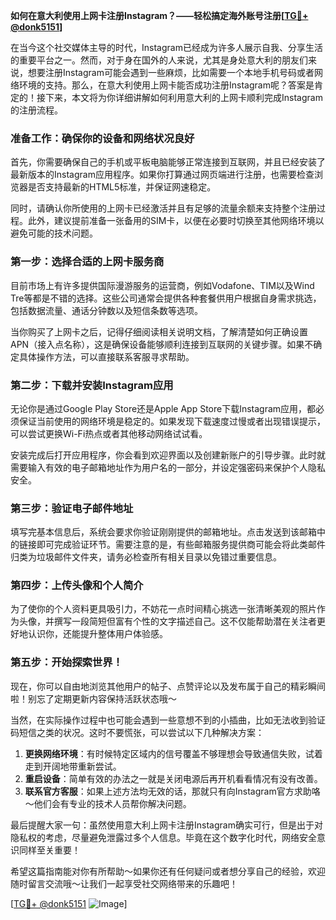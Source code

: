 **如何在意大利使用上网卡注册Instagram？——轻松搞定海外账号注册[[TG💪+ @donk5151](https://t.me/s/donk5151)]**

在当今这个社交媒体主导的时代，Instagram已经成为许多人展示自我、分享生活的重要平台之一。然而，对于身在国外的人来说，尤其是身处意大利的朋友们来说，想要注册Instagram可能会遇到一些麻烦，比如需要一个本地手机号码或者网络环境的支持。那么，在意大利使用上网卡能否成功注册Instagram呢？答案是肯定的！接下来，本文将为你详细讲解如何利用意大利的上网卡顺利完成Instagram的注册流程。

### 准备工作：确保你的设备和网络状况良好

首先，你需要确保自己的手机或平板电脑能够正常连接到互联网，并且已经安装了最新版本的Instagram应用程序。如果你打算通过网页端进行注册，也需要检查浏览器是否支持最新的HTML5标准，并保证网速稳定。

同时，请确认你所使用的上网卡已经激活并且有足够的流量余额来支持整个注册过程。此外，建议提前准备一张备用的SIM卡，以便在必要时切换至其他网络环境以避免可能的技术问题。

### 第一步：选择合适的上网卡服务商

目前市场上有许多提供国际漫游服务的运营商，例如Vodafone、TIM以及Wind Tre等都是不错的选择。这些公司通常会提供各种套餐供用户根据自身需求挑选，包括数据流量、通话分钟数以及短信条数等选项。

当你购买了上网卡之后，记得仔细阅读相关说明文档，了解清楚如何正确设置APN（接入点名称），这是确保设备能够顺利连接到互联网的关键步骤。如果不确定具体操作方法，可以直接联系客服寻求帮助。

### 第二步：下载并安装Instagram应用

无论你是通过Google Play Store还是Apple App Store下载Instagram应用，都必须保证当前使用的网络环境是稳定的。如果发现下载速度过慢或者出现错误提示，可以尝试更换Wi-Fi热点或者其他移动网络试试看。

安装完成后打开应用程序，你会看到欢迎界面以及创建新账户的引导步骤。此时就需要输入有效的电子邮箱地址作为用户名的一部分，并设定强密码来保护个人隐私安全。

### 第三步：验证电子邮件地址

填写完基本信息后，系统会要求你验证刚刚提供的邮箱地址。点击发送到该邮箱中的链接即可完成验证环节。需要注意的是，有些邮箱服务提供商可能会将此类邮件归类为垃圾邮件文件夹，请务必检查所有相关目录以免错过重要信息。

### 第四步：上传头像和个人简介

为了使你的个人资料更具吸引力，不妨花一点时间精心挑选一张清晰美观的照片作为头像，并撰写一段简短但富有个性的文字描述自己。这不仅能帮助潜在关注者更好地认识你，还能提升整体用户体验感。

### 第五步：开始探索世界！

现在，你可以自由地浏览其他用户的帖子、点赞评论以及发布属于自己的精彩瞬间啦！别忘了定期更新内容保持活跃状态哦～

当然，在实际操作过程中也可能会遇到一些意想不到的小插曲，比如无法收到验证码短信之类的状况。这时不要慌张，可以尝试以下几种解决方案：

1. **更换网络环境**：有时候特定区域内的信号覆盖不够理想会导致通信失败，试着走到开阔地带重新尝试。
2. **重启设备**：简单有效的办法之一就是关闭电源后再开机看看情况有没有改善。
3. **联系官方客服**：如果上述方法均无效的话，那就只有向Instagram官方求助咯～他们会有专业的技术人员帮你解决问题。

最后提醒大家一句：虽然使用意大利上网卡注册Instagram确实可行，但是出于对隐私权的考虑，尽量避免泄露过多个人信息。毕竟在这个数字化时代，网络安全意识同样至关重要！

希望这篇指南能对你有所帮助～如果你还有任何疑问或者想分享自己的经验，欢迎随时留言交流哦～让我们一起享受社交网络带来的乐趣吧！

[[TG💪+ @donk5151](https://t.me/s/donk5151) ![Image](https://i.postimg.cc/rwNCRYN7/Snipaste-2025-04-30-17-27-05.png)]